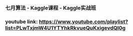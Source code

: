 ### 七月算法 - Kaggle课程 - Kaggle实战班
###  youtube link: https://www.youtube.com/playlist?list=PLwTxjmW4U1YTYhkRkvueQuKxigevdQl0g
